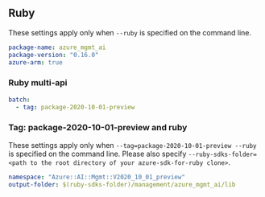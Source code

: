 ## Ruby

These settings apply only when `--ruby` is specified on the command line.

``` yaml
package-name: azure_mgmt_ai
package-version: "0.16.0"
azure-arm: true
```

### Ruby multi-api

``` yaml $(ruby) && $(multiapi)
batch:
  - tag: package-2020-10-01-preview
```

### Tag: package-2020-10-01-preview and ruby

These settings apply only when `--tag=package-2020-10-01-preview --ruby` is specified on the command line.
Please also specify `--ruby-sdks-folder=<path to the root directory of your azure-sdk-for-ruby clone>`.

```yaml $(tag) == 'package-2020-10-01-preview' && $(ruby)
namespace: "Azure::AI::Mgmt::V2020_10_01_preview"
output-folder: $(ruby-sdks-folder)/management/azure_mgmt_ai/lib
```

